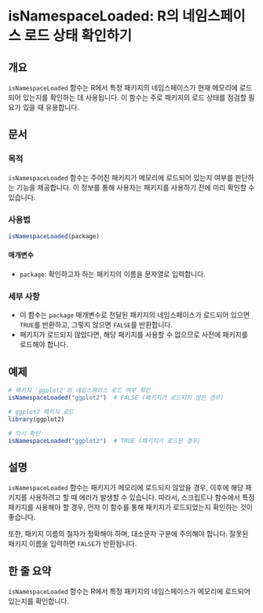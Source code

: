 <!--
Meta Description: # isNamespaceLoaded: R의 네임스페이스 로드 상태 확인하기 ## 개요 `isNamespaceLoaded` 함수는 R에서 특정 패키지의 네임스페이스가 현재 메모리에 로드되어 있는지를 확인하는 데 사용됩니다. 이 함수는 주로 패키지의 로드 상태를 점검할 필...
Meta Keywords: isnamespaceloaded, 함수는, 패키지가, 패키지의, 패키지를
-->

# isNamespaceLoaded: R의 네임스페이스 로드 상태 확인하기

## 개요
`isNamespaceLoaded` 함수는 R에서 특정 패키지의 네임스페이스가 현재 메모리에 로드되어 있는지를 확인하는 데 사용됩니다. 이 함수는 주로 패키지의 로드 상태를 점검할 필요가 있을 때 유용합니다.

## 문서
### 목적
`isNamespaceLoaded` 함수는 주어진 패키지가 메모리에 로드되어 있는지 여부를 판단하는 기능을 제공합니다. 이 정보를 통해 사용자는 패키지를 사용하기 전에 미리 확인할 수 있습니다.

### 사용법
```R
isNamespaceLoaded(package)
```

#### 매개변수
- `package`: 확인하고자 하는 패키지의 이름을 문자열로 입력합니다.

### 세부 사항
- 이 함수는 `package` 매개변수로 전달된 패키지의 네임스페이스가 로드되어 있으면 `TRUE`를 반환하고, 그렇지 않으면 `FALSE`를 반환합니다.
- 패키지가 로드되지 않았다면, 해당 패키지를 사용할 수 없으므로 사전에 패키지를 로드해야 합니다.

## 예제
```R
# 패키지 'ggplot2'의 네임스페이스 로드 여부 확인
isNamespaceLoaded("ggplot2")  # FALSE (패키지가 로드되지 않은 경우)

# ggplot2 패키지 로드
library(ggplot2)

# 다시 확인
isNamespaceLoaded("ggplot2")  # TRUE (패키지가 로드된 경우)
```

## 설명
`isNamespaceLoaded` 함수는 패키지가 메모리에 로드되지 않았을 경우, 이후에 해당 패키지를 사용하려고 할 때 에러가 발생할 수 있습니다. 따라서, 스크립트나 함수에서 특정 패키지를 사용해야 할 경우, 먼저 이 함수를 통해 패키지가 로드되었는지 확인하는 것이 좋습니다. 

또한, 패키지 이름의 철자가 정확해야 하며, 대소문자 구분에 주의해야 합니다. 잘못된 패키지 이름을 입력하면 `FALSE`가 반환됩니다.

## 한 줄 요약
`isNamespaceLoaded` 함수는 R에서 특정 패키지의 네임스페이스가 메모리에 로드되어 있는지를 확인합니다.